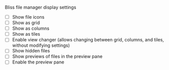Bliss file manager display settings

- [ ] Show file icons
- [ ] Show as grid
- [ ] Show as columns
- [ ] Show as tiles
- [ ] Enable view changer (allows changing between grid, columns, and tiles, without modifying settings)
- [ ] Show hidden files
- [ ] Show previews of files in the preview pane
- [ ] Enable the preview pane

